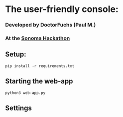 # The user-friendly console:

### Developed by DoctorFuchs (Paul M.)
### At the [Sonoma Hackathon]("https://www.sonomahacks.com")

## Setup:

````shell
pip install -r requirements.txt
````

## Starting the web-app

`````shell
python3 web-app.py
`````


## Settings

